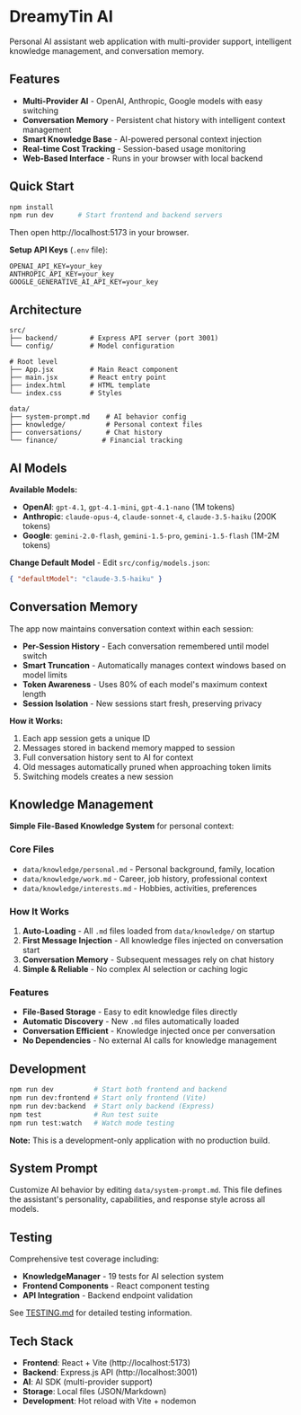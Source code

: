 # DreamyTin AI

Personal AI assistant web application with multi-provider support, intelligent knowledge management, and conversation memory.

## Features

- **Multi-Provider AI** - OpenAI, Anthropic, Google models with easy switching
- **Conversation Memory** - Persistent chat history with intelligent context management  
- **Smart Knowledge Base** - AI-powered personal context injection
- **Real-time Cost Tracking** - Session-based usage monitoring
- **Web-Based Interface** - Runs in your browser with local backend

## Quick Start

```bash
npm install
npm run dev      # Start frontend and backend servers
```

Then open http://localhost:5173 in your browser.

**Setup API Keys** (`.env` file):
```env
OPENAI_API_KEY=your_key
ANTHROPIC_API_KEY=your_key  
GOOGLE_GENERATIVE_AI_API_KEY=your_key
```

## Architecture

```
src/
├── backend/        # Express API server (port 3001)
└── config/         # Model configuration

# Root level
├── App.jsx         # Main React component
├── main.jsx        # React entry point
├── index.html      # HTML template
└── index.css       # Styles

data/
├── system-prompt.md    # AI behavior config
├── knowledge/          # Personal context files
├── conversations/      # Chat history  
└── finance/           # Financial tracking
```

## AI Models

**Available Models:**
- **OpenAI**: `gpt-4.1`, `gpt-4.1-mini`, `gpt-4.1-nano` (1M tokens)
- **Anthropic**: `claude-opus-4`, `claude-sonnet-4`, `claude-3.5-haiku` (200K tokens)  
- **Google**: `gemini-2.0-flash`, `gemini-1.5-pro`, `gemini-1.5-flash` (1M-2M tokens)

**Change Default Model** - Edit `src/config/models.json`:
```json
{ "defaultModel": "claude-3.5-haiku" }
```

## Conversation Memory

The app now maintains conversation context within each session:

- **Per-Session History** - Each conversation remembered until model switch
- **Smart Truncation** - Automatically manages context windows based on model limits
- **Token Awareness** - Uses 80% of each model's maximum context length
- **Session Isolation** - New sessions start fresh, preserving privacy

**How it Works:**
1. Each app session gets a unique ID
2. Messages stored in backend memory mapped to session
3. Full conversation history sent to AI for context
4. Old messages automatically pruned when approaching token limits
5. Switching models creates a new session

## Knowledge Management

**Simple File-Based Knowledge System** for personal context:

### Core Files
- `data/knowledge/personal.md` - Personal background, family, location
- `data/knowledge/work.md` - Career, job history, professional context  
- `data/knowledge/interests.md` - Hobbies, activities, preferences

### How It Works
1. **Auto-Loading** - All `.md` files loaded from `data/knowledge/` on startup
2. **First Message Injection** - All knowledge files injected on conversation start
3. **Conversation Memory** - Subsequent messages rely on chat history
4. **Simple & Reliable** - No complex AI selection or caching logic

### Features
- **File-Based Storage** - Easy to edit knowledge files directly
- **Automatic Discovery** - New `.md` files automatically loaded
- **Conversation Efficient** - Knowledge injected once per conversation
- **No Dependencies** - No external AI calls for knowledge management

## Development

```bash
npm run dev          # Start both frontend and backend
npm run dev:frontend # Start only frontend (Vite)
npm run dev:backend  # Start only backend (Express)
npm test             # Run test suite
npm run test:watch   # Watch mode testing
```

**Note:** This is a development-only application with no production build.

## System Prompt

Customize AI behavior by editing `data/system-prompt.md`. This file defines the assistant's personality, capabilities, and response style across all models.

## Testing

Comprehensive test coverage including:
- **KnowledgeManager** - 19 tests for AI selection system
- **Frontend Components** - React component testing
- **API Integration** - Backend endpoint validation

See [TESTING.md](./TESTING.md) for detailed testing information.

## Tech Stack

- **Frontend**: React + Vite (http://localhost:5173)
- **Backend**: Express.js API (http://localhost:3001)
- **AI**: AI SDK (multi-provider support)
- **Storage**: Local files (JSON/Markdown)
- **Development**: Hot reload with Vite + nodemon